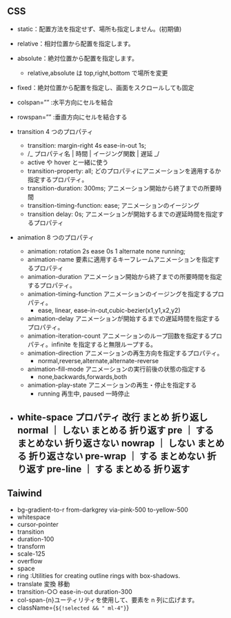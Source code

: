 ## CSS

- static：配置方法を指定せず、場所も指定しません。(初期値)
- relative：相対位置から配置を指定します。
- absolute：絶対位置から配置を指定します。
  - relative,absolute は top,right,bottom で場所を変更
- fixed：絶対位置から配置を指定し、画面をスクロールしても固定
- colspan=”” :水平方向にセルを結合
- rowspan=”” :垂直方向にセルを結合する
- transition 4 つのプロパティ

  - transition: margin-right 4s ease-in-out 1s;
  - /_ プロパティ名 | 時間 | イージング関数 | 遅延 _/
  - active や hover と一緒に使う
  - transition-property: all; どのプロパティにアニメーションを適用するか指定するプロパティ。
  - transition-duration: 300ms; アニメーション開始から終了までの所要時間
  - transition-timing-function: ease; アニメーションのイージング
  - transition delay: 0s; アニメーションが開始するまでの遅延時間を指定するプロパティ

- animation 8 つのプロパティ
  - animation: rotation 2s ease 0s 1 alternate none running;
  - animation-name 要素に適用するキーフレームアニメーションを指定するプロパティ
  - animation-duration アニメーション開始から終了までの所要時間を指定するプロパティ。
  - animation-timing-function アニメーションのイージングを指定するプロパティ。
    - ease, linear, ease-in-out,cubic-bezier(x1,y1,x2,y2)
  - animation-delay アニメーションが開始するまでの遅延時間を指定するプロパティ。
  - animation-iteration-count アニメーションのループ回数を指定するプロパティ。infinite を指定すると無限ループする。
  - animation-direction アニメーションの再生方向を指定するプロパティ。
    - normal,reverse,alternate,alternate-reverse
  - animation-fill-mode アニメーションの実行前後の状態の指定する
    - none,backwards,forwards,both
  - animation-play-state アニメーションの再生・停止を指定する
    - running 再生中, paused 一時停止
- white-space プロパティ
  改行 まとめ 折り返し
  normal ｜ しない まとめる 折り返す
  pre ｜ する まとめない 折り返さない
  nowrap ｜ しない まとめる 折り返さない
  pre-wrap ｜ する まとめない 折り返す
  pre-line ｜ する まとめる 折り返す
  -

## Taiwind

- bg-gradient-to-r from-darkgrey via-pink-500 to-yellow-500
- whitespace
- cursor-pointer
- transition
- duration-100
- transform
- scale-125
- overflow
- space
- ring :Utilities for creating outline rings with box-shadows.
- translate 変換 移動
- transition-○○ ease-in-out duration-300
- col-span-{n}ユーティリティを使用して、要素を n 列に広げます。
- className={`${!selected && " ml-4"}`}
